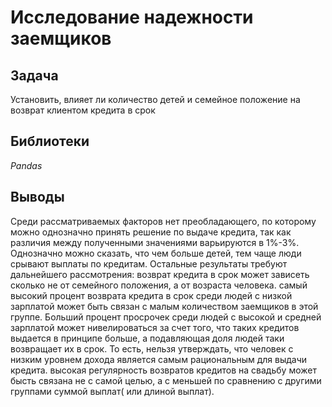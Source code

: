 # Исследование надежности заемщиков 
## Задача
Установить, влияет ли количество детей и семейное положение на возврат клиентом кредита в срок
## Библиотеки
*Pandas*
## Выводы
Среди рассматриваемых факторов нет преобладающего, по которому можно однозначно принять решение по выдаче кредита, так как различия между полученными значениями варьируются в 1%-3%.
Однозначно можно сказать, что чем больше детей, тем чаще люди срывают выплаты по кредитам.
Остальные результаты требуют дальнейшего рассмотрения:
возврат кредита в срок может зависеть сколько не от семейного положения, а от возраста человека.
cамый высокий процент возврата кредита в срок среди людей с низкой зарплатой может быть связан с малым количеством заемщиков в этой группе. Больший процент просрочек среди людей с высокой и средней зарплатой может нивелироваться за счет того, что таких кредитов выдается в принципе больше, а подавляющая доля людей таки возвращает их в срок. То есть, нельзя утверждать, что человек с низким уровнем дохода является самым рациональным для выдачи кредита.
высокая регулярность возвратов кредитов на свадьбу может бысть связана не с самой целью, а с меньшей по сравнению с другими группами суммой выплат( или длиной выплат).
